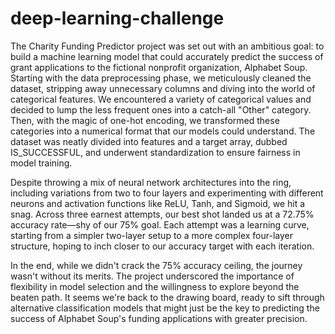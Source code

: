 # deep-learning-challenge

The Charity Funding Predictor project was set out with an ambitious goal: to build a machine learning model that could accurately predict the success of grant applications to the fictional nonprofit organization, Alphabet Soup. Starting with the data preprocessing phase, we meticulously cleaned the dataset, stripping away unnecessary columns and diving into the world of categorical features. We encountered a variety of categorical values and decided to lump the less frequent ones into a catch-all "Other" category. Then, with the magic of one-hot encoding, we transformed these categories into a numerical format that our models could understand. The dataset was neatly divided into features and a target array, dubbed IS_SUCCESSFUL, and underwent standardization to ensure fairness in model training.

Despite throwing a mix of neural network architectures into the ring, including variations from two to four layers and experimenting with different neurons and activation functions like ReLU, Tanh, and Sigmoid, we hit a snag. Across three earnest attempts, our best shot landed us at a 72.75% accuracy rate—shy of our 75% goal. Each attempt was a learning curve, starting from a simpler two-layer setup to a more complex four-layer structure, hoping to inch closer to our accuracy target with each iteration.

In the end, while we didn't crack the 75% accuracy ceiling, the journey wasn't without its merits. The project underscored the importance of flexibility in model selection and the willingness to explore beyond the beaten path. It seems we're back to the drawing board, ready to sift through alternative classification models that might just be the key to predicting the success of Alphabet Soup's funding applications with greater precision.